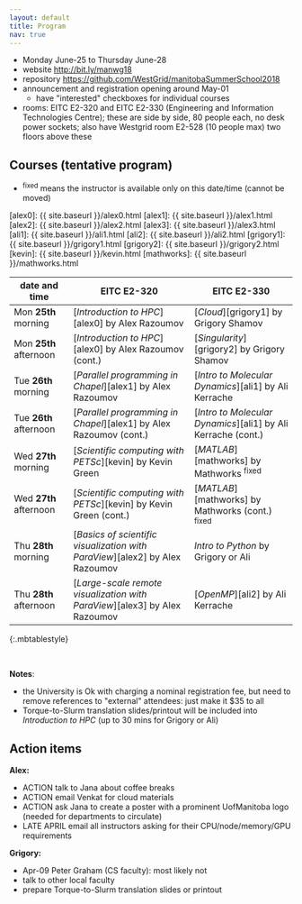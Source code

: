 ```yaml
---
layout: default
title: Program
nav: true
---
```


- Monday June-25 to Thursday June-28
- website http://bit.ly/manwg18
- repository https://github.com/WestGrid/manitobaSummerSchool2018
- announcement and registration opening around May-01
  - have "interested" checkboxes for individual courses
- rooms: EITC E2-320 and EITC E2-330 (Engineering and Information Technologies Centre); these are side by
  side, 80 people each, no desk power sockets; also have Westgrid room E2-528 (10 people max) two floors
  above these

## Courses (tentative program)

- <sup>fixed</sup> means the instructor is available only on this date/time (cannot be moved)

[alex0]: {{ site.baseurl }}/alex0.html
[alex1]: {{ site.baseurl }}/alex1.html
[alex2]: {{ site.baseurl }}/alex2.html
[alex3]: {{ site.baseurl }}/alex3.html
[ali1]: {{ site.baseurl }}/ali1.html
[ali2]: {{ site.baseurl }}/ali2.html
[grigory1]: {{ site.baseurl }}/grigory1.html
[grigory2]: {{ site.baseurl }}/grigory2.html
[kevin]: {{ site.baseurl }}/kevin.html
[mathworks]: {{ site.baseurl }}/mathworks.html

| date and time | EITC E2-320 | EITC E2-330 |
| ------------- | --------------- | ----------------- |
| Mon **25th** morning | [*Introduction to HPC*][alex0] by Alex Razoumov | [*Cloud*][grigory1] by Grigory Shamov |
| Mon **25th** afternoon | [*Introduction to HPC*][alex0] by Alex Razoumov (cont.) | [*Singularity*][grigory2] by Grigory Shamov |
| Tue **26th** morning | [*Parallel programming in Chapel*][alex1] by Alex Razoumov | [*Intro to Molecular Dynamics*][ali1] by Ali Kerrache |
| Tue **26th** afternoon | [*Parallel programming in Chapel*][alex1] by Alex Razoumov (cont.) | [*Intro to Molecular Dynamics*][ali1] by Ali Kerrache (cont.) |
| Wed **27th** morning | [*Scientific computing with PETSc*][kevin] by Kevin Green | [*MATLAB*][mathworks] by Mathworks <sup>fixed</sup> |
| Wed **27th** afternoon | [*Scientific computing with PETSc*][kevin] by Kevin Green (cont.) | [*MATLAB*][mathworks] by Mathworks (cont.) <sup>fixed</sup> |
| Thu **28th** morning | [*Basics of scientific visualization with ParaView*][alex2] by Alex Razoumov | *Intro to Python* by Grigory or Ali |
| Thu **28th** afternoon | [*Large-scale remote visualization with ParaView*][alex3] by Alex Razoumov | [*OpenMP*][ali2] by Ali Kerrache |
{:.mbtablestyle}

&nbsp;

**Notes**:
- the University is Ok with charging a nominal registration fee, but need to remove references to
  "external" attendees: just make it $35 to all
- Torque-to-Slurm translation slides/printout will be included into *Introduction to HPC* (up to 30 mins
  for Grigory or Ali)

## Action items

**Alex:**
- ACTION talk to Jana about coffee breaks
- ACTION email Venkat for cloud materials
- ACTION ask Jana to create a poster with a prominent UofManitoba logo (needed for departments to
  circulate)
- LATE APRIL email all instructors asking for their CPU/node/memory/GPU requirements

**Grigory:**
- Apr-09 Peter Graham (CS faculty): most likely not
- talk to other local faculty
- prepare Torque-to-Slurm translation slides or printout
